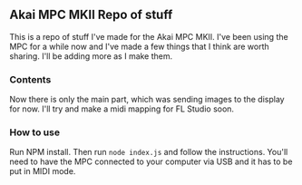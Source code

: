 ## Akai MPC MKII Repo of stuff
This is a repo of stuff I've made for the Akai MPC MKII. I've been using the MPC for a while now and I've made a few things that I think are worth sharing. I'll be adding more as I make them.

### Contents
Now  there is only the main part, which was sending images to the display for now. I'll try and make a midi mapping for FL Studio soon.

### How to use
Run NPM install. Then run `node index.js` and follow the instructions. You'll need to have the MPC connected to your computer via USB and it has to be put in MIDI mode.